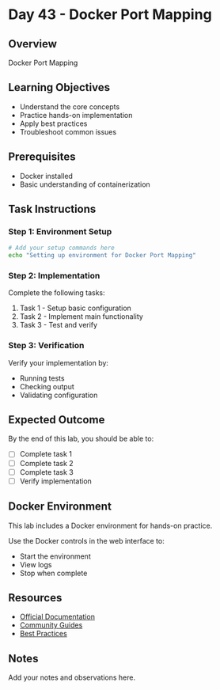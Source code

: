 # Day 43 - Docker Port Mapping

## Overview
Docker Port Mapping

## Learning Objectives
- Understand the core concepts
- Practice hands-on implementation
- Apply best practices
- Troubleshoot common issues

## Prerequisites
- Docker installed
- Basic understanding of containerization

## Task Instructions

### Step 1: Environment Setup
```bash
# Add your setup commands here
echo "Setting up environment for Docker Port Mapping"
```

### Step 2: Implementation
Complete the following tasks:
1. Task 1 - Setup basic configuration
2. Task 2 - Implement main functionality
3. Task 3 - Test and verify

### Step 3: Verification
Verify your implementation by:
- Running tests
- Checking output
- Validating configuration

## Expected Outcome
By the end of this lab, you should be able to:
- [ ] Complete task 1
- [ ] Complete task 2
- [ ] Complete task 3
- [ ] Verify implementation

## Docker Environment
This lab includes a Docker environment for hands-on practice.

Use the Docker controls in the web interface to:
- Start the environment
- View logs
- Stop when complete

## Resources
- [Official Documentation](#)
- [Community Guides](#)
- [Best Practices](#)

## Notes
Add your notes and observations here.
